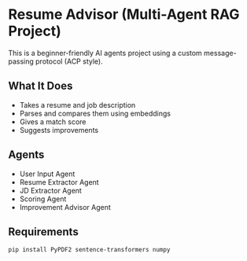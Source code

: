 # Resume Advisor (Multi-Agent RAG Project)

This is a beginner-friendly AI agents project using a custom message-passing protocol (ACP style).

## What It Does

- Takes a resume and job description
- Parses and compares them using embeddings
- Gives a match score
- Suggests improvements

## Agents

- User Input Agent
- Resume Extractor Agent
- JD Extractor Agent
- Scoring Agent
- Improvement Advisor Agent

## Requirements

```bash
pip install PyPDF2 sentence-transformers numpy